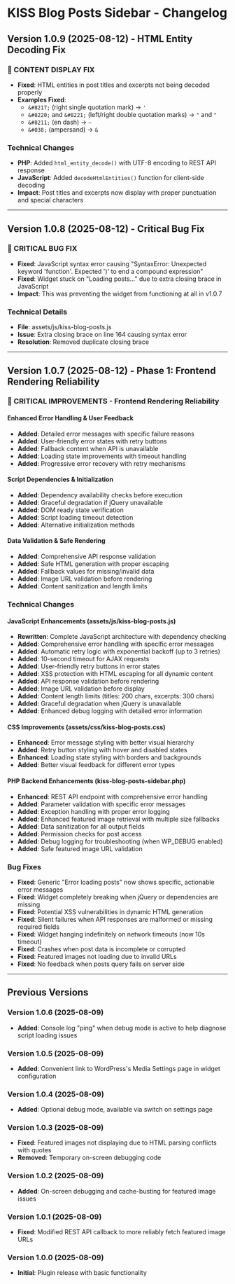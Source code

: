 # KISS Blog Posts Sidebar - Changelog

## Version 1.0.9 (2025-08-12) - HTML Entity Decoding Fix

### 🔧 CONTENT DISPLAY FIX
- **Fixed**: HTML entities in post titles and excerpts not being decoded properly
- **Examples Fixed**:
  - `&#8217;` (right single quotation mark) → `'`
  - `&#8220;` and `&#8221;` (left/right double quotation marks) → `"` and `"`
  - `&#8211;` (en dash) → `–`
  - `&#038;` (ampersand) → `&`

### Technical Changes
- **PHP**: Added `html_entity_decode()` with UTF-8 encoding to REST API response
- **JavaScript**: Added `decodeHtmlEntities()` function for client-side decoding
- **Impact**: Post titles and excerpts now display with proper punctuation and special characters

---

## Version 1.0.8 (2025-08-12) - Critical Bug Fix

### 🚨 CRITICAL BUG FIX
- **Fixed**: JavaScript syntax error causing "SyntaxError: Unexpected keyword 'function'. Expected ')' to end a compound expression"
- **Fixed**: Widget stuck on "Loading posts..." due to extra closing brace in JavaScript
- **Impact**: This was preventing the widget from functioning at all in v1.0.7

### Technical Details
- **File**: assets/js/kiss-blog-posts.js
- **Issue**: Extra closing brace on line 164 causing syntax error
- **Resolution**: Removed duplicate closing brace

---

## Version 1.0.7 (2025-08-12) - Phase 1: Frontend Rendering Reliability

### 🚨 CRITICAL IMPROVEMENTS - Frontend Rendering Reliability

#### Enhanced Error Handling & User Feedback
- **Added**: Detailed error messages with specific failure reasons
- **Added**: User-friendly error states with retry buttons
- **Added**: Fallback content when API is unavailable
- **Added**: Loading state improvements with timeout handling
- **Added**: Progressive error recovery with retry mechanisms

#### Script Dependencies & Initialization
- **Added**: Dependency availability checks before execution
- **Added**: Graceful degradation if jQuery unavailable
- **Added**: DOM ready state verification
- **Added**: Script loading timeout detection
- **Added**: Alternative initialization methods

#### Data Validation & Safe Rendering
- **Added**: Comprehensive API response validation
- **Added**: Safe HTML generation with proper escaping
- **Added**: Fallback values for missing/invalid data
- **Added**: Image URL validation before rendering
- **Added**: Content sanitization and length limits

### Technical Changes

#### JavaScript Enhancements (assets/js/kiss-blog-posts.js)
- **Rewritten**: Complete JavaScript architecture with dependency checking
- **Added**: Comprehensive error handling with specific error messages
- **Added**: Automatic retry logic with exponential backoff (up to 3 retries)
- **Added**: 10-second timeout for AJAX requests
- **Added**: User-friendly retry buttons in error states
- **Added**: XSS protection with HTML escaping for all dynamic content
- **Added**: API response validation before rendering
- **Added**: Image URL validation before display
- **Added**: Content length limits (titles: 200 chars, excerpts: 300 chars)
- **Added**: Graceful degradation when jQuery is unavailable
- **Added**: Enhanced debug logging with detailed error information

#### CSS Improvements (assets/css/kiss-blog-posts.css)
- **Enhanced**: Error message styling with better visual hierarchy
- **Added**: Retry button styling with hover and disabled states
- **Enhanced**: Loading state styling with borders and backgrounds
- **Added**: Better visual feedback for different error types

#### PHP Backend Enhancements (kiss-blog-posts-sidebar.php)
- **Enhanced**: REST API endpoint with comprehensive error handling
- **Added**: Parameter validation with specific error messages
- **Added**: Exception handling with proper error logging
- **Added**: Enhanced featured image retrieval with multiple size fallbacks
- **Added**: Data sanitization for all output fields
- **Added**: Permission checks for post access
- **Added**: Debug logging for troubleshooting (when WP_DEBUG enabled)
- **Added**: Safe featured image URL validation

### Bug Fixes
- **Fixed**: Generic "Error loading posts" now shows specific, actionable error messages
- **Fixed**: Widget completely breaking when jQuery or dependencies are missing
- **Fixed**: Potential XSS vulnerabilities in dynamic HTML generation
- **Fixed**: Silent failures when API responses are malformed or missing required fields
- **Fixed**: Widget hanging indefinitely on network timeouts (now 10s timeout)
- **Fixed**: Crashes when post data is incomplete or corrupted
- **Fixed**: Featured images not loading due to invalid URLs
- **Fixed**: No feedback when posts query fails on server side

---

## Previous Versions

### Version 1.0.6 (2025-08-09)
- **Added**: Console log "ping" when debug mode is active to help diagnose script loading issues

### Version 1.0.5 (2025-08-09)
- **Added**: Convenient link to WordPress's Media Settings page in widget configuration

### Version 1.0.4 (2025-08-09)
- **Added**: Optional debug mode, available via switch on settings page

### Version 1.0.3 (2025-08-09)
- **Fixed**: Featured images not displaying due to HTML parsing conflicts with quotes
- **Removed**: Temporary on-screen debugging code

### Version 1.0.2 (2025-08-09)
- **Added**: On-screen debugging and cache-busting for featured image issues

### Version 1.0.1 (2025-08-09)
- **Fixed**: Modified REST API callback to more reliably fetch featured image URLs

### Version 1.0.0 (2025-08-09)
- **Initial**: Plugin release with basic functionality
